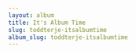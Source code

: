 ```yaml
---
layout: album
title: It's Album Time
slug: toddterje-itsalbumtime
album_slug: toddterje-itsalbumtime
---
```

